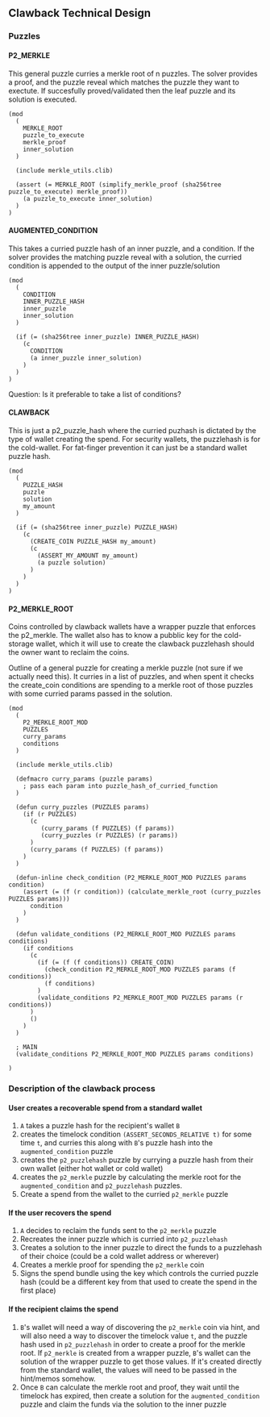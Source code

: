 ## Clawback Technical Design

### Puzzles

#### P2_MERKLE
This general puzzle curries a merkle root of n puzzles. The solver provides a proof, and the puzzle reveal which matches the puzzle they want to exectute. If succesfully proved/validated then the leaf puzzle and its solution is executed.

```
(mod
  (
    MERKLE_ROOT
    puzzle_to_execute
    merkle_proof
    inner_solution
  )

  (include merkle_utils.clib)

  (assert (= MERKLE_ROOT (simplify_merkle_proof (sha256tree puzzle_to_execute) merkle_proof))
    (a puzzle_to_execute inner_solution)
  )
)

```

#### AUGMENTED_CONDITION
This takes a curried puzzle hash of an inner puzzle, and a condition. If the solver provides the matching puzzle reveal with a solution, the curried condition is appended to the output of the inner puzzle/solution

```
(mod
  (
    CONDITION
    INNER_PUZZLE_HASH
    inner_puzzle
    inner_solution
  )

  (if (= (sha256tree inner_puzzle) INNER_PUZZLE_HASH)
    (c
      CONDITION
      (a inner_puzzle inner_solution)
    )
  )
)
```

Question: Is it preferable to take a list of conditions?

#### CLAWBACK
This is just a p2_puzzle_hash where the curried puzhash is dictated by the type of wallet creating the spend. For security wallets, the puzzlehash is for the cold-wallet. For fat-finger prevention it can just be a standard wallet puzzle hash.

```
(mod
  (
    PUZZLE_HASH
    puzzle
    solution
    my_amount
  )

  (if (= (sha256tree inner_puzzle) PUZZLE_HASH)
    (c
      (CREATE_COIN PUZZLE_HASH my_amount)
      (c
        (ASSERT_MY_AMOUNT my_amount)
        (a puzzle solution)
      )
    )
  )
)
```


#### P2_MERKLE_ROOT
Coins controlled by clawback wallets have a wrapper puzzle that enforces the p2_merkle. The wallet also has to know a pubblic key for the cold-storage wallet, which it will use to create the clawback puzzlehash should the owner want to reclaim the coins.

Outline of a general puzzle for creating a merkle puzzle (not sure if we actually need this). It curries in a list of puzzles, and when spent it checks the create_coin conditions are spending to a merkle root of those puzzles with some curried params passed in the solution.

```
(mod
  (
    P2_MERKLE_ROOT_MOD
    PUZZLES
	curry_params
	conditions
  )

  (include merkle_utils.clib)

  (defmacro curry_params (puzzle params)
    ; pass each param into puzzle_hash_of_curried_function
  )

  (defun curry_puzzles (PUZZLES params)
	(if (r PUZZLES)
	  (c
	     (curry_params (f PUZZLES) (f params))
		 (curry_puzzles (r PUZZLES) (r params))
	  )
	  (curry_params (f PUZZLES) (f params))
	)
  )

  (defun-inline check_condition (P2_MERKLE_ROOT_MOD PUZZLES params condition)
    (assert (= (f (r condition)) (calculate_merkle_root (curry_puzzles PUZZLES params)))
	  condition
	)
  )

  (defun validate_conditions (P2_MERKLE_ROOT_MOD PUZZLES params conditions)
    (if conditions
	  (c
		(if (= (f (f conditions)) CREATE_COIN)
		  (check_condition P2_MERKLE_ROOT_MOD PUZZLES params (f conditions))
		  (f conditions)
		)
		(validate_conditions P2_MERKLE_ROOT_MOD PUZZLES params (r conditions))
	  )
	  ()
	)
  )

  ; MAIN
  (validate_conditions P2_MERKLE_ROOT_MOD PUZZLES params conditions)

)
```



### Description of the clawback process
#### User creates a recoverable spend from a standard wallet
1. `A` takes a puzzle hash for the recipient's wallet `B`
2. creates the timelock condition `(ASSERT_SECONDS_RELATIVE t)` for some time `t`, and curries this along with `B`'s puzzle hash into the `augmented_condition` puzzle
3. creates the `p2_puzzlehash` puzzle by currying a puzzle hash from their own wallet (either hot wallet or cold wallet)
4. creates the `p2_merkle` puzzle by calculating the merkle root for the `augmented_condition` and `p2_puzzlehash` puzzles.
5. Create a spend from the wallet to the curried `p2_merkle` puzzle

#### If the user recovers the spend
1. `A` decides to reclaim the funds sent to the `p2_merkle` puzzle
2. Recreates the inner puzzle which is curried into `p2_puzzlehash`
3. Creates a solution to the inner puzzle to direct the funds to a puzzlehash of their choice (could be a cold wallet address or wherever)
4. Creates a merkle proof for spending the `p2_merkle` coin
5. Signs the spend bundle using the key which controls the curried puzzle hash (could be a different key from that used to create the spend in the first place)

#### If the recipient claims the spend
1. `B`'s wallet will need a way of discovering the `p2_merkle` coin via hint, and will also need a way to discover the timelock value `t`, and the puzzle hash used in `p2_puzzlehash` in order to create a proof for the merkle root. If `p2_merkle` is created from a wrapper puzzle, `B`'s wallet can the solution of the wrapper puzzle to get those values. If it's created directly from the standard wallet, the values will need to be passed in the hint/memos somehow.
2. Once `B` can calculate the merkle root and proof, they wait until the timelock has expired, then create a solution for the `augmented_condition` puzzle and claim the funds via the solution to the inner puzzle
